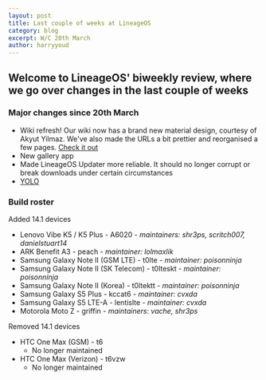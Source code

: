 ```yaml
---
layout: post
title: Last couple of weeks at LineageOS
category: blog
excerpt: W/C 20th March
author: harryyoud
---
```


## Welcome to LineageOS' biweekly review, where we go over changes in the last couple of weeks

### Major changes since 20th March
* Wiki refresh! Our wiki now has a brand new material design, courtesy of Akyut Yilmaz. We've also made the URLs a bit prettier and reorganised a few pages. [Check it out](http://wiki.lineageos.org)
* New gallery app
* Made LineageOS Updater more reliable. It should no longer corrupt or break downloads under certain circumstances
* [YOLO](https://review.lineageos.org/#/q/topic:YOLO)

### Build roster

Added 14.1 devices

* Lenovo Vibe K5 / K5 Plus - A6020 - _maintainers: shr3ps, scritch007, danielstuart14_
* ARK Benefit A3 - peach - _maintainer: lolmaxlik_
* Samsung Galaxy Note II (GSM LTE) - t0lte - _maintainer: poisonninja_
* Samsung Galaxy Note II (SK Telecom) - t0lteskt - _maintainer: poisonninja_
* Samsung Galaxy Note II (Korea) - t0ltektt - _maintainer: poisonninja_
* Samsung Galaxy S5 Plus - kccat6 - _maintainer: cvxda_
* Samsung Galaxy S5 LTE-A - lentislte - _maintainer: cvxda_
* Motorola Moto Z - griffin - _maintainers: vache, shr3ps_

Removed 14.1 devices

* HTC One Max (GSM) - t6
  * No longer maintained
* HTC One Max (Verizon) - t6vzw
  * No longer maintained
